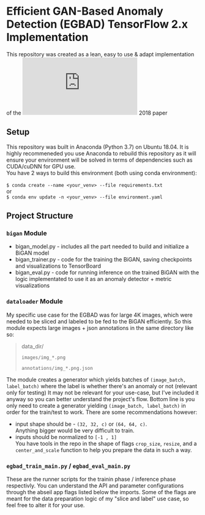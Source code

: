 # Efficient GAN-Based Anomaly Detection (EGBAD) TensorFlow 2.x Implementation

This repository was created as a lean, easy to use & adapt implementation of the ![Efficient GAN-Based Anomaly Detection](https://arxiv.org/pdf/1802.06222v2.pdf) 2018 paper

## Setup
This repository was built in Anaconda (Python 3.7) on Ubuntu 18.04. It is highly recommeneded you use Anaconda to rebuild this repository as it will ensure
your environment will be solved in terms of dependencies such as CUDA/cuDNN for GPU use. <br>
You have 2 ways to build this environment (both using conda environment): <br>
<br>
`$ conda create --name <your_venv> --file requirements.txt` <br>
or <br>
`$ conda env update -n <your_venv> --file environment.yaml` <br>

## Project Structure

### `bigan` Module
- bigan_model.py - includes all the part needed to build and initialize a BiGAN model
- bigan_trainer.py - code for the training the BiGAN, saving checkpoints and visualizations to TensorBoard
- bigan_eval.py - code for running inference on the trained BiGAN with the logic implementated to use it as an anomaly detector + metric visualizations

### `dataloader` Module
My specific use case for the EGBAD was for large 4K images, which were needed to be sliced and labeled to be fed to the BiGAN efficiently.
So this module expects large images + json annotations in the same directory like so: <br>

> data_dir/ 
>
>     images/img_*.png
>
>     annotations/img_*.png.json

The module creates a generator which yields batches of `(image_batch, label_batch)` where the label is whether there's an anomaly or not (relevant only for testing)
It may not be relevant for your use-case, but I've included it anyway so you can better understand the project's flow. 
Bottom line is you only need to create a generator yielding `(image_batch, label_batch)` in order for the train/test to work.
There are some recommendations however:
- input shape should be - `(32, 32, c)` or `(64, 64, c)`. <br> Anything bigger would be very difficult to train.
- inputs should be normalized to `[-1 , 1]` <br>
You have tools in the repo in the shape of flags `crop_size`, `resize`, and a `center_and_scale` function to help you prepare the data in such a way.

### `egbad_train_main.py` / `egbad_eval_main.py`
These are the runner scripts for the trainin phase / inference phase respectivly. You can understand the API and parameter configurations through the
abseil app flags listed below the imports.
Some of the flags are meant for the data preparation logic of my "slice and label" use case, so feel free to alter it for your use. 
